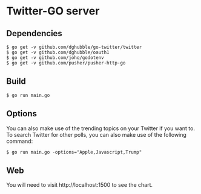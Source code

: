 # Twitter-GO server

## Dependencies
```shell
$ go get -v github.com/dghubble/go-twitter/twitter 
$ go get -v github.com/dghubble/oauth1 
$ go get -v github.com/joho/godotenv
$ go get -v github.com/pusher/pusher-http-go
```
## Build

```shell
$ go run main.go
```

## Options

You can also make use of the trending topics on your Twitter if you want to. To search Twitter for other polls, you can also make use of the following command:

```shell
$ go run main.go -options="Apple,Javascript,Trump"
```

## Web

You will need to visit http://localhost:1500 to see the chart.

